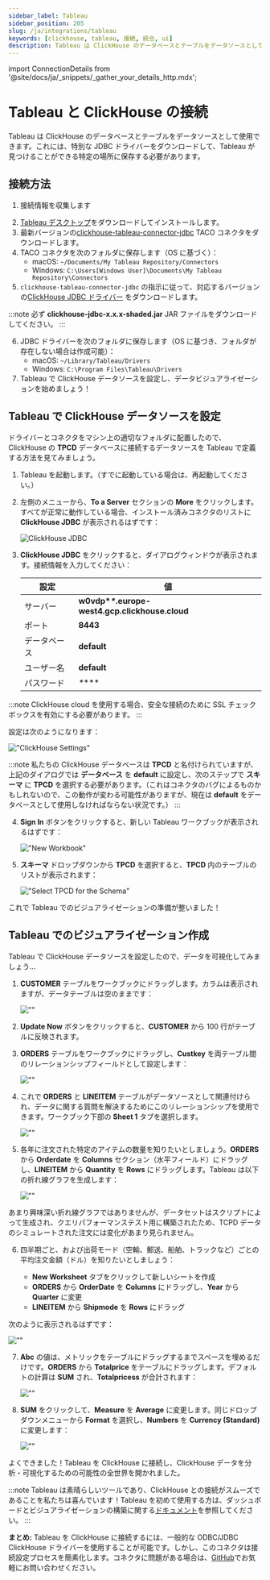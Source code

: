 ```yaml
---
sidebar_label: Tableau
sidebar_position: 205
slug: /ja/integrations/tableau
keywords: [clickhouse, tableau, 接続, 統合, ui]
description: Tableau は ClickHouse のデータベースとテーブルをデータソースとして使用できます。
---
```

import ConnectionDetails from '@site/docs/ja/_snippets/_gather_your_details_http.mdx';

# Tableau と ClickHouse の接続

Tableau は ClickHouse のデータベースとテーブルをデータソースとして使用できます。これには、特別な JDBC ドライバーをダウンロードして、Tableau が見つけることができる特定の場所に保存する必要があります。

## 接続方法

1. 接続情報を収集します
<ConnectionDetails />

2. <a href="https://www.tableau.com/products/desktop/download" target="_blank">Tableau デスクトップ</a>をダウンロードしてインストールします。
3. 最新バージョンの<a href="https://github.com/analytikaplus/clickhouse-tableau-connector-jdbc/releases" target="_blank">clickhouse-tableau-connector-jdbc</a> TACO コネクタをダウンロードします。
4. TACO コネクタを次のフォルダに保存します（OS に基づく）：
    - macOS: `~/Documents/My Tableau Repository/Connectors`
    - Windows: `C:\Users[Windows User]\Documents\My Tableau Repository\Connectors`
5. `clickhouse-tableau-connector-jdbc` の指示に従って、対応するバージョンの<a href="https://github.com/ClickHouse/clickhouse-java/releases/" target="_blank">ClickHouse JDBC ドライバー</a> をダウンロードします。

:::note
必ず **clickhouse-jdbc-x.x.x-shaded.jar** JAR ファイルをダウンロードしてください。
:::

6. JDBC ドライバーを次のフォルダに保存します（OS に基づき、フォルダが存在しない場合は作成可能）：
    - macOS: `~/Library/Tableau/Drivers`
    - Windows: `C:\Program Files\Tableau\Drivers`
7. Tableau で ClickHouse データソースを設定し、データビジュアライゼーションを始めましょう！

## Tableau で ClickHouse データソースを設定

ドライバーとコネクタをマシン上の適切なフォルダに配置したので、ClickHouse の **TPCD** データベースに接続するデータソースを Tableau で定義する方法を見てみましょう。

1. Tableau を起動します。（すでに起動している場合は、再起動してください。）

2. 左側のメニューから、**To a Server** セクションの **More** をクリックします。すべてが正常に動作している場合、インストール済みコネクタのリストに **ClickHouse JDBC** が表示されるはずです：

    ![ClickHouse JDBC](./images/tableau_connecttoserver.png)

3. **ClickHouse JDBC** をクリックすると、ダイアログウィンドウが表示されます。接続情報を入力してください：

    | 設定        | 値                                                  |
    | ----------- | --------------------------------------------------- |
    | サーバー      | **w0vdp\**\**.europe-west4.gcp.clickhouse.cloud** |
    | ポート       | **8443**                                          |
    | データベース | **default**                                       |
    | ユーザー名   | **default**                                       |
    | パスワード   | *\*****                                           |

:::note
ClickHouse cloud を使用する場合、安全な接続のために SSL チェックボックスを有効にする必要があります。
:::
<br/>

設定は次のようになります：

!["ClickHouse Settings"](./images/tableau_clickhousesettings.png)

:::note
私たちの ClickHouse データベースは **TPCD** と名付けられていますが、上記のダイアログでは **データベース** を **default** に設定し、次のステップで **スキーマ** に **TPCD** を選択する必要があります。（これはコネクタのバグによるものかもしれないので、この動作が変わる可能性がありますが、現在は **default** をデータベースとして使用しなければならない状況です。）
:::

4. **Sign In** ボタンをクリックすると、新しい Tableau ワークブックが表示されるはずです：

    !["New Workbook"](./images/tableau_newworkbook.png)

5. **スキーマ** ドロップダウンから **TPCD** を選択すると、**TPCD** 内のテーブルのリストが表示されます：

    !["Select TPCD for the Schema"](./images/tableau_tpcdschema.png)

これで Tableau でのビジュアライゼーションの準備が整いました！

## Tableau でのビジュアライゼーション作成

Tableau で ClickHouse データソースを設定したので、データを可視化してみましょう...

1. **CUSTOMER** テーブルをワークブックにドラッグします。カラムは表示されますが、データテーブルは空のままです：

    ![""](./images/tableau_workbook1.png)

2. **Update Now** ボタンをクリックすると、**CUSTOMER** から 100 行がテーブルに反映されます。

3. **ORDERS** テーブルをワークブックにドラッグし、**Custkey** を両テーブル間のリレーションシップフィールドとして設定します：

    ![""](./images/tableau_workbook2.png)

4. これで **ORDERS** と **LINEITEM** テーブルがデータソースとして関連付けられ、データに関する質問を解決するためにこのリレーションシップを使用できます。ワークブック下部の **Sheet 1** タブを選択します。

    ![""](./images/tableau_workbook3.png)

5. 各年に注文された特定のアイテムの数量を知りたいとしましょう。**ORDERS** から **Orderdate** を **Columns** セクション（水平フィールド）にドラッグし、**LINEITEM** から **Quantity** を **Rows** にドラッグします。Tableau は以下の折れ線グラフを生成します：

    ![""](./images/tableau_workbook4.png)

あまり興味深い折れ線グラフではありませんが、データセットはスクリプトによって生成され、クエリパフォーマンステスト用に構築されたため、TCPD データのシミュレートされた注文には変化があまり見られません。

6. 四半期ごと、および出荷モード（空輸、郵送、船舶、トラックなど）ごとの平均注文金額（ドル）を知りたいとしましょう：

    - **New Worksheet** タブをクリックして新しいシートを作成
    - **ORDERS** から **OrderDate** を **Columns** にドラッグし、**Year** から **Quarter** に変更
    - **LINEITEM** から **Shipmode** を **Rows** にドラッグ

次のように表示されるはずです：

![""](./images/tableau_workbook5.png)

7. **Abc** の値は、メトリックをテーブルにドラッグするまでスペースを埋めるだけです。**ORDERS** から **Totalprice** をテーブルにドラッグします。デフォルトの計算は **SUM** され、**Totalpricess** が合計されます：

    ![""](./images/tableau_workbook6.png)

8. **SUM** をクリックして、**Measure** を **Average** に変更します。同じドロップダウンメニューから **Format** を選択し、**Numbers** を **Currency (Standard)** に変更します：

    ![""](./images/tableau_workbook7.png)

  よくできました！Tableau を ClickHouse に接続し、ClickHouse データを分析・可視化するための可能性の全世界を開かれました。

:::note
Tableau は素晴らしいツールであり、ClickHouse との接続がスムーズであることを私たちは喜んでいます！Tableau を初めて使用する方は、ダッシュボードとビジュアライゼーションの構築に関する<a href="https://help.tableau.com/current/pro/desktop/en-us/gettingstarted_overview.htm" target="_blank"  >ドキュメント</a>を参照してください。
:::

**まとめ:** Tableau を ClickHouse に接続するには、一般的な ODBC/JDBC ClickHouse ドライバーを使用することが可能です。しかし、このコネクタは接続設定プロセスを簡素化します。コネクタに問題がある場合は、<a href="https://github.com/ClickHouse/clickhouse-tableau-connector-jdbc/issues" target="_blank"  >GitHub</a>でお気軽にお問い合わせください。

